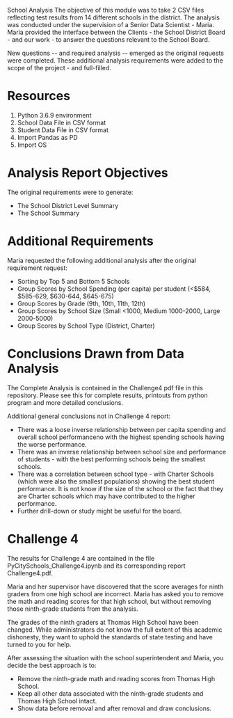 School Analysis
The objective of this module was to take 2 CSV files reflecting test results from 14 different schools in the district. The analysis was conducted under the supervision of a Senior Data Scientist - Maria. Maria provided the interface between the Clients - the School District Board - and our work - to answer the questions relevant to the School Board. 

New questions -- and required analysis -- emerged as the original requests were completed. These additional analysis requirements were added to the scope of the project - and full-filled. 

# Resources
1) Python 3.6.9 environment
2) School Data File in CSV format
3) Student Data File in CSV format
4) Import Pandas as PD
5) Import OS

# Analysis Report Objectives
The original requirements were to generate:  
* The School District Level Summary
* The School Summary

# Additional Requirements
Maria requested the following additional analysis after the original requirement request: 
* Sorting by Top 5 and Bottom 5 Schools
* Group Scores by School Spending (per capita) per student (<$584, $585-629, $630-644, $645-675)
* Group Scores by Grade (9th, 10th, 11th, 12th)
* Group Scores by School Size (Small <1000, Medium 1000-2000, Large 2000-5000)
* Group Scores by School Type (District, Charter)

# Conclusions Drawn from Data Analysis
The Complete Analysis is contained in the Challenge4 pdf file in this repository. Please see this for complete results, printouts from python program and more detailed conclusions. 

Additional general conclusions not in Challenge 4 report:
* There was a loose inverse relationship between per capita spending and overall school performanceno with the highest spending schools having the worse performance.  
* There was an inverse relationship between school size and performance of students - with the best performing schools being the smallest schools. 
* There was a correlation between school type - with Charter Schools (which were also the smallest populations) showing the best student performance. It is not know if the size of the school or the fact that they are Charter schools which may have contributed to the higher performance. 
* Further drill-down or study might be useful for the board. 

# Challenge 4 
The results for Challenge 4 are contained in the file PyCitySchools_Challenge4.ipynb and its corresponding report Challenge4.pdf.

Maria and her supervisor have discovered that the score averages for ninth graders from one high school are incorrect. Maria has asked you to remove the math and reading scores for that high school, but without removing those ninth-grade students from the analysis.

The grades of the ninth graders at Thomas High School have been changed. While administrators do not know the full extent of this academic dishonesty, they want to uphold the standards of state testing and have turned to you for help.

After assessing the situation with the school superintendent and Maria, you decide the best approach is to:
* Remove the ninth-grade math and reading scores from Thomas High School.
* Keep all other data associated with the ninth-grade students and Thomas High School intact.
* Show data before removal and after removal and draw conclusions. 




